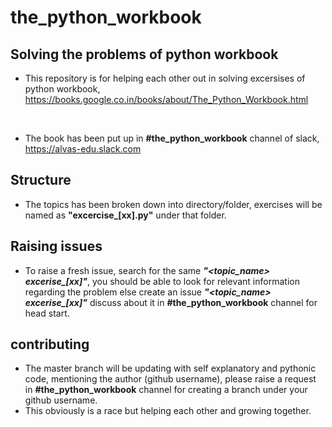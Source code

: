 # the_python_workbook

## Solving the problems of python workbook 

* This repository is for helping each other out in solving excersises of python workbook, https://books.google.co.in/books/about/The_Python_Workbook.html 

<br>

* The book has been put up in __#the_python_workbook__ channel of slack, https://alvas-edu.slack.com


## Structure

* The topics has been broken down into directory/folder, exercises will be named as <b>"excercise_[xx].py"</b> under that folder.



## Raising issues

* To raise a fresh issue, search for the same <i><b>"<topic_name> <space> excerise_[xx]"</b></i>, you should be able to look for relevant information regarding the problem else create an issue <i><b>"<topic_name> <space> excerise_[xx]"</b></i>  discuss about it in __#the_python_workbook__ channel for head start.
  
  
 ## contributing
 
* The master branch will be updating with self explanatory and pythonic code, mentioning the author (github username), please raise a request in __#the_python_workbook__ channel for creating a branch under your github username.
* This obviously is a race but helping each other and growing together.
 
